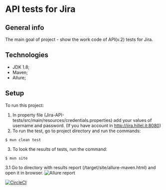 # API tests for Jira

## General info
The main goal of project - show the work code of API(v.2) tests for Jira.

## Technologies
* JDK 1.8;
* Maven;
* Allure;

## Setup
To run this project:
1. In property file (Jira-API-tests/src/main/resources/credentials.properties) add your values of username and password. (If you have account in http://jira.hillel.it:8080)
2. To run the test, go to project directory and run the commands:
```
$ mvn clean test
```
3. To look the results of tests, run the command:
```
$ mvn site
```
3.1 Go to directory with results report (/target/site/allure-maven.html) and open it in browser.
![Allure report](https://prnt.sc/mhlgnn)

[![CircleCI](https://circleci.com/gh/Artem100/LR20.svg?style=svg)](https://circleci.com/gh/Artem100/LR20)

